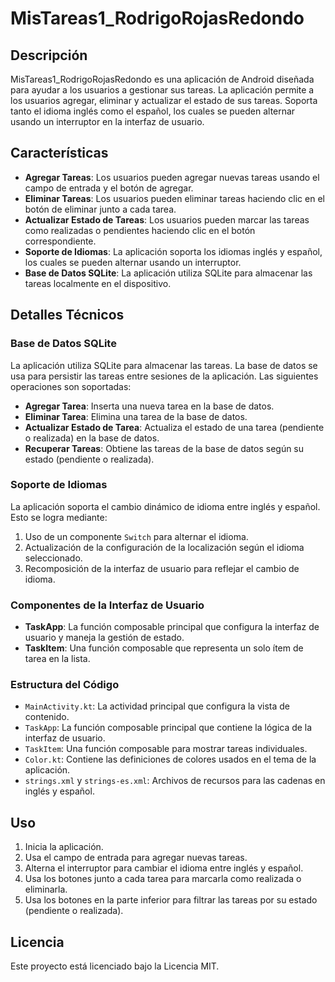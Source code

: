 # MisTareas1_RodrigoRojasRedondo

## Descripción

MisTareas1_RodrigoRojasRedondo es una aplicación de Android diseñada para ayudar a los usuarios a gestionar sus tareas. La aplicación permite a los usuarios agregar, eliminar y actualizar el estado de sus tareas. Soporta tanto el idioma inglés como el español, los cuales se pueden alternar usando un interruptor en la interfaz de usuario.

## Características

- **Agregar Tareas**: Los usuarios pueden agregar nuevas tareas usando el campo de entrada y el botón de agregar.
- **Eliminar Tareas**: Los usuarios pueden eliminar tareas haciendo clic en el botón de eliminar junto a cada tarea.
- **Actualizar Estado de Tareas**: Los usuarios pueden marcar las tareas como realizadas o pendientes haciendo clic en el botón correspondiente.
- **Soporte de Idiomas**: La aplicación soporta los idiomas inglés y español, los cuales se pueden alternar usando un interruptor.
- **Base de Datos SQLite**: La aplicación utiliza SQLite para almacenar las tareas localmente en el dispositivo.

## Detalles Técnicos

### Base de Datos SQLite

La aplicación utiliza SQLite para almacenar las tareas. La base de datos se usa para persistir las tareas entre sesiones de la aplicación. Las siguientes operaciones son soportadas:

- **Agregar Tarea**: Inserta una nueva tarea en la base de datos.
- **Eliminar Tarea**: Elimina una tarea de la base de datos.
- **Actualizar Estado de Tarea**: Actualiza el estado de una tarea (pendiente o realizada) en la base de datos.
- **Recuperar Tareas**: Obtiene las tareas de la base de datos según su estado (pendiente o realizada).

### Soporte de Idiomas

La aplicación soporta el cambio dinámico de idioma entre inglés y español. Esto se logra mediante:

1. Uso de un componente `Switch` para alternar el idioma.
2. Actualización de la configuración de la localización según el idioma seleccionado.
3. Recomposición de la interfaz de usuario para reflejar el cambio de idioma.

### Componentes de la Interfaz de Usuario

- **TaskApp**: La función composable principal que configura la interfaz de usuario y maneja la gestión de estado.
- **TaskItem**: Una función composable que representa un solo ítem de tarea en la lista.

### Estructura del Código

- `MainActivity.kt`: La actividad principal que configura la vista de contenido.
- `TaskApp`: La función composable principal que contiene la lógica de la interfaz de usuario.
- `TaskItem`: Una función composable para mostrar tareas individuales.
- `Color.kt`: Contiene las definiciones de colores usados en el tema de la aplicación.
- `strings.xml` y `strings-es.xml`: Archivos de recursos para las cadenas en inglés y español.


## Uso

1. Inicia la aplicación.
2. Usa el campo de entrada para agregar nuevas tareas.
3. Alterna el interruptor para cambiar el idioma entre inglés y español.
4. Usa los botones junto a cada tarea para marcarla como realizada o eliminarla.
5. Usa los botones en la parte inferior para filtrar las tareas por su estado (pendiente o realizada).

## Licencia

Este proyecto está licenciado bajo la Licencia MIT.
